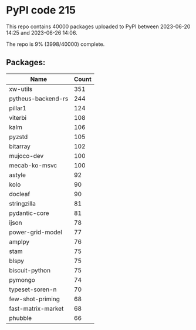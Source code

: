 # PyPI code 215

This repo contains 40000 packages uploaded to PyPI between 
2023-06-20 14:25 and 2023-06-26 14:06.

The repo is 9% (3998/40000) complete.

## Packages:

| Name  | Count |
| ----- | ----- |
| xw-utils | 351 |
| pytheus-backend-rs | 244 |
| pillar1 | 124 |
| viterbi | 108 |
| kalm | 106 |
| pyzstd | 105 |
| bitarray | 102 |
| mujoco-dev | 100 |
| mecab-ko-msvc | 100 |
| astyle | 92 |
| kolo | 90 |
| docleaf | 90 |
| stringzilla | 81 |
| pydantic-core | 81 |
| ijson | 78 |
| power-grid-model | 77 |
| amplpy | 76 |
| stam | 75 |
| blspy | 75 |
| biscuit-python | 75 |
| pymongo | 74 |
| typeset-soren-n | 70 |
| few-shot-priming | 68 |
| fast-matrix-market | 68 |
| phubble | 66 |


